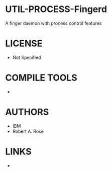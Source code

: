 UTIL-PROCESS-Fingerd
====================

A finger daemon with process control features

LICENSE
===============
* Not Specified

COMPILE TOOLS
===============
* 

AUTHORS
===============
* IBM
* Robert A. Rose

LINKS
===============
* 

